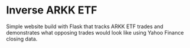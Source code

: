 # Inverse ARKK ETF

Simple website build with Flask that tracks ARKK ETF trades and demonstrates what opposing trades would look like using Yahoo Finance closing data.
